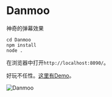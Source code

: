 # Danmoo
神奇的弹幕效果


	cd Danmoo
	npm install
	node .

在浏览器中打开`http://localhost:8090/`。

好玩不任性。[这里有Demo](http://demo.iwhynot.me/danmoo/)。

![Danmoo](http://7xq3n7.com1.z0.glb.clouddn.com/danmoo.gif)
